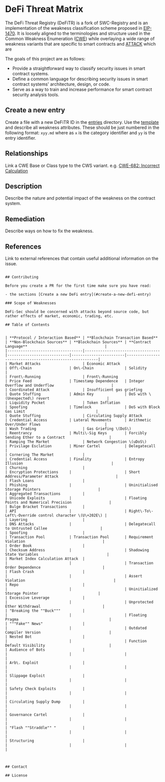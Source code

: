 # DeFi Threat Matrix

The DeFi Threat Registry (DeFiTR) is a fork of SWC-Registry and is an implementation of the weakness classification scheme proposed in [EIP-1470](https://github.com/ethereum/EIPs/issues/1469). It is loosely aligned to the terminologies and structure used in the Common Weakness Enumeration ([CWE](https://cwe.mitre.org)) while overlaying a wide range of weakness variants that are specific to smart contracts and [ATTACK](https://attack.mitre.org) which are 

The goals of this project are as follows:

- Provide a straightforward way to classify security issues in smart contract systems.
- Define a common language for describing security issues in smart contract systems' architecture, design, or code.
- Serve as a way to train and increase performance for smart contract security analysis tools.

## Create a new entry

Create a file with a new DeFiTR ID in the [entries](./entries) directory. Use the [template](./entries/template.md) and describe all weakness attributes. These should be just numbered in the following format:
`xyy.md` where as `x` is the category identifier and `yy` is the entry identifier. 

## Relationships
Link a CWE Base or Class type to the CWS variant. 
e.g.  [CWE-682: Incorrect Calculation](https://cwe.mitre.org/data/definitions/682.html)

## Description 
Describe the nature and potential impact of the weakness on the contract system. 

## Remediation
Describe ways on how to fix the weakness. 

## References 
Link to external references that contain useful additional information on the issue. 

```

## Contributing

Before you create a PR for the first time make sure you have read:

- the sections [Create a new DeFi entry](#create-a-new-defi-entry)

### Scope of Weaknesses 

DeFi-Sec should be concerned with attacks beyond source code, but rather effects of market, economic, trading, etc. 

## Table of Contents


| **Protocol / Interaction Based** | **Blockchain Transaction Based** | **Non-Blockchain Sources** | **Blockchain Sources** | **Contract Language**                                   |
|----------------------------------|----------------------------------|----------------------------|------------------------|---------------------------------------------------------|
| Market Attacks                   | Economic Attack                  | Off\-Chain                 | On\-Chain              | Solidity                                                |
| Front\-Running                   | Front\-Running                   | Price Feed                 | Timestamp Dependence   | Integer Overflow and Underflow                          |
| Coordinated Attack               | Insufficient gas griefing        | Quote Stuffing             | Admin Key              | DoS with \(Unexpected\) revert                          |
| Liquidity Pocket                 | Token Inflation                  | Spoofing                   | Timelock               | DoS with Block Gas Limit                                |
| Quote Stuffing                   | Circulating Supply Attack        | Credential Access          | Lateral Movements      | Arithmetic Over/Under Flows                             |
| Wash Trading                     | Gas Griefing \(DoS\)             | Reentrancy                 | Multi\-Sig Keys        | Forcibly Sending Ether to a Contract                    |
| Ramping The Market               | Network Congestion \(uDoS\)      | Privilage Esclation        | Miner Cartel           | Delegatecall                                            |
| Cornering The Market             |                                  | Credential Access          | Finality               | Entropy Illusion                                        |
| Churning                         |                                  | Encryption Protections     |                        | Short Address/Parameter Attack                          |
| Flash Loans                      |                                  | Phishing                   |                        | Uninitialised Storage Pointers                          |
| Aggregated Transactions          |                                  | Unicode Exploits           |                        | Floating Points and Numerical Precision                 |
| Bulge Bracket Transactions       |                                  | API                        |                        | Right\-To\-Left\-Override control character \(U\+202E\) |
| Layering                         |                                  | DNS Attacks                |                        | Delegatecall to Untrusted Callee                        |
| Spoofing                         |                                  | Transaction Pool           | Transaction Pool       | Requirement Violation                                   |
| Order Book                       |                                  | Checksum Address           |                        | Shadowing State Variables                               |
| Market Index Calculation Attack  |                                  |                            |                        | Transaction Order Dependence                            |
| Flash Crash                      |                                  |                            |                        | Assert Violation                                        |
| Repo                             |                                  |                            |                        | Uninitialized Storage Pointer                           |
| Excessive Leverage               |                                  |                            |                        | Unprotected Ether Withdrawal                            |
| "Breaking the ""Buck"""          |                                  |                            |                        | Floating Pragma                                         |
| """Fake"" News"                  |                                  |                            |                        | Outdated Compiler Version                               |
| Nested Bot                       |                                  |                            |                        | Function Default Visibility                             |
| Audience of Bots                 |                                  |                            |                        |                                                         |
| Arb\. Exploit                    |                                  |                            |                        |                                                         |
| Slippage Exploit                 |                                  |                            |                        |                                                         |
| Safety Check Exploits            |                                  |                            |                        |                                                         |
| Circulating Supply Dump          |                                  |                            |                        |                                                         |
| Governance Cartel                |                                  |                            |                        |                                                         |
| "Flash ""Straddle"" "            |                                  |                            |                        |                                                         |
| Structuring                      |                                  |                            |                        |                                                         |



## Contact

## License 


